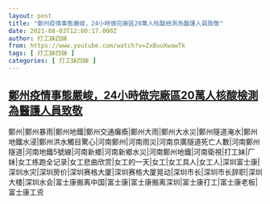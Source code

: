 ```yaml
---
layout: post
title: "鄭州疫情事態嚴峻，24小時做完廠區20萬人核酸檢測為醫護人員致敬"
date: 2021-08-03T12:00:17.000Z
author: 打工妹四妹
from: https://www.youtube.com/watch?v=ZxBuuXwawTk
tags: [ 打工妹四妹 ]
categories: [ 打工妹四妹 ]
---
```

<!--1627992017000-->
[鄭州疫情事態嚴峻，24小時做完廠區20萬人核酸檢測為醫護人員致敬](https://www.youtube.com/watch?v=ZxBuuXwawTk)
------

<div>
鄭州|鄭州暴雨|鄭州地鐵|鄭州交通癱瘓|鄭州大雨|鄭州大水災|鄭州隧道淹水|鄭州地鐵水浸|鄭州洪水觸目驚心|河南鄭州|河南雨災|河南京廣隧道死亡人數|河南鄭州隧道|河南地鐵5號線|河南新鄉|河南新鄉水災|河南鄭州地鐵|河南衛視|打工妹|厂妹|女工练跑全记录|女工悲曲欣赏|女工的一天|女工|女工具人|女工人|深圳富士康|深圳水灾|深圳房价|深圳赛格大厦|深圳赛格大厦晃动|深圳市长|深圳市长辞职|深圳大楼|深圳水会|富士康搬离中国|富士康|富士康搬离深圳|富士康打工|富士康老板|富士康工资
</div>
